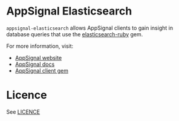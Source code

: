 AppSignal Elasticsearch
=======================

`appsignal-elasticsearch` allows AppSignal clients to gain insight in database queries
that use the [elasticsearch-ruby](https://github.com/elastic/elasticsearch-ruby) gem.

For more information, visit:

* [AppSignal website](http://appsignal.com)
* [AppSignal docs](http://docs.appsignal.com/tweaks-in-your-code/integration-gems.html)
* [AppSignal client gem](https://github.com/appsignal/appsignal)

Licence
=======

See [LICENCE](https://github.com/mykoweb/appsignal-elasticsearch/blob/master/LICENSE)

